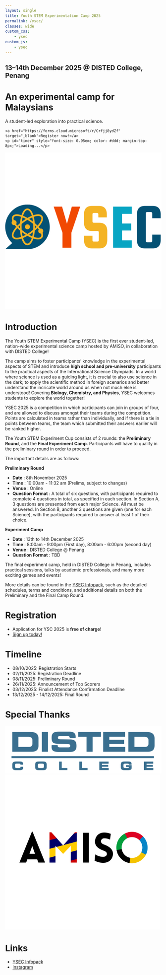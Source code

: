 ```yaml
---
layout: single
title: Youth STEM Experimentation Camp 2025
permalink: /ysec/
classes: wide
custom_css:
    - ysec
custom_js:
    - ysec
---
```


<div id="hero">
  <div id="countdown">
    <h2>13–14th December 2025 @ DISTED College, Penang</h2>
    <h1>An experimental camp for Malaysians</h1>
    <p>A student-led exploration into practical science.</p>

    <a href="https://forms.cloud.microsoft/r/Crfjj8ydZf" target="_blank">Register now!</a>
    <p id="timer" style="font-size: 0.95em; color: #ddd; margin-top: 8px;">Loading...</p>
  </div>

  <div id="logo">
    <img src="/assets/images/ysec/ysec-logo.png" alt="YSC Logo" />
  </div>
</div>

<script>
  // === CONFIGURATION ===
  const registrationEnd = new Date("2025-12-01T23:59:59+08:00");
  const preliminaryStart = new Date("2025-12-13T00:00:00+08:00");
  const preliminaryEnd = new Date("2025-12-14T23:59:59+08:00");
  const resultsAnnounce = new Date("2025-12-26T12:00:00+08:00");
  const finalStart = new Date("2026-02-15T00:00:00+08:00");
  const finalEnd = new Date("2026-02-16T23:59:59+08:00");

  const timer = document.getElementById("timer");

  function formatTime(diff) {
    const days = Math.floor(diff / (1000 * 60 * 60 * 24));
    const hours = Math.floor((diff / (1000 * 60 * 60)) % 24);
    const mins = Math.floor((diff / (1000 * 60)) % 60);
    const secs = Math.floor((diff / 1000) % 60);
    return `${days}d ${hours}h ${mins}m ${secs}s`;
  }

  function updateTimer() {
    const now = new Date();
    let target;
    let label;

    if (now < registrationEnd) {
      target = registrationEnd;
      label = "🕒 Registration closes in:";
    } else if (now < preliminaryStart) {
      target = preliminaryStart;
      label = "📅 Countdown to Preliminary Round:";
    } else if (now < preliminaryEnd) {
      target = preliminaryEnd;
      label = "🏁 Preliminary Round ends in:";
    } else if (now < resultsAnnounce) {
      target = resultsAnnounce;
      label = "📄 Results announcement in:";
    } else if (now < finalStart) {
      target = finalStart;
      label = "⏳ Countdown to Final Round:";
    } else if (now < finalEnd) {
      target = finalEnd;
      label = "⚗️ Final Round ends in:";
    } else {
      timer.innerHTML = "🎉 Thanks for joining YSEC 2025! See you next year!";
      return;
    }

    const diff = target - now;
    timer.innerHTML = `${label} <b>${formatTime(diff)}</b>`;
  }

  setInterval(updateTimer, 1000);
  updateTimer();
</script>






# Introduction
The Youth STEM Experimental Camp (YSEC) is the first ever student-led, nation-wide experimental science camp hosted by AMISO, in collaboration with DISTED College!

The camp aims to foster participants’ knowledge in the experimental aspects of STEM and introduce **high school and pre-university** participants to the practical aspects of the International Science Olympiads. In a world where science is used as a guiding light, it is crucial to also use science in the dark; to apply the scientific method in foreign scenarios and better understand the incricate world around us when not much else is understood! Covering **Biology, Chemistry, and Physics**, YSEC welcomes students to explore the world together!

YSEC 2025 is a competition in which participants can join in groups of four, and are allowed to discuss amongst their teams during the competition. Points are calculated in teams rather than individually, and if there is a tie in points between teams, the team which submitted their answers earlier will be ranked higher.

The Youth STEM Experiment Cup consists of 2 rounds: the **Preliminary Round**, and the **Final Experiment Camp**. Participants will have to qualify in the preliminary round in order to proceed.

The important details are as follows:

**Preliminary Round**
- **Date**			: 8th November 2025
- **Time**			: 10:00am - 11:32 am (Prelims, subject to changes)
- **Venue**			: Online
- **Question Format**			: A total of six questions, with participants required to complete 4 questions in total, as specified in each section. In Section A, 3 questions are presented from each major Science. All must be answered. In Section B, another 3 questions are given (one for each Science), with the participants required to answer at least 1 of their choice.


**Experiment Camp**
- **Date**			: 13th to 14th December 2025
- **Time**			: 8:00am - 9:00pm (First day), 8:00am - 6:00pm (second day)
- **Venue**			: DISTED College @ Penang
- **Question Format**			: TBD

The final experiment camp, held in DISTED College in Penang, includes practical sessions, talks by academic professionals, and many more exciting games and events!

More details can be found in the [YSEC Infopack](https://docs.google.com/document/d/1rCYlhHTnN9SkOXW6YTTUiNv6Obcr9_QMTqjRvvX1gdA/edit?pli=1&tab=t.0), such as the detailed schedules, terms and conditions, and additional details on both the Preliminary and the Final Camp Round.


# Registration
- Application for YSC 2025 is **free of charge**!
- [Sign up today!](https://forms.cloud.microsoft/r/Crfjj8ydZf)


# Timeline
- 08/10/2025: Registration Starts
- 02/11/2025: Registration Deadline
- 08/11/2025: Preliminary Round
- 26/11/2025: Announcement of Top Scorers
- 03/12/2025: Finalist Attendance Confirmation Deadline
- 13/12/2025 - 14/12/2025: Final Round


# Special Thanks
<div id="logos">
    <img src="/assets/images/ysec/disted.png" alt="Disted Logo"/>
    <img src="/assets/images/amiso-logo.png" alt="AMISO Logo"/>
</div>


# Links
- [YSEC Infopack](https://docs.google.com/document/d/1z4oLtsypTcpf7X5R42FE8y_79gJ14lWaZdiih1w6Aak/edit?usp=sharing)
- [Instagram](https://instagram.com/youthstemexperimentcamp)
